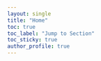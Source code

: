 ```yaml
---
layout: single
title: "Home"
toc: true
toc_label: "Jump to Section"
toc_sticky: true
author_profile: true
---
```

